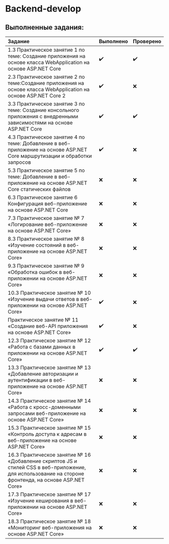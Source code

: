 # Backend-develop

## Выполненные задания:

Задание | Выполнено | Проверено | 
:------------ | :-------------| :-------------| 
1.3 Практическое занятие 1 по теме: Создание приложения на основе класса WebApplication на основе ASP.NET Core | :heavy_check_mark: |  :heavy_check_mark: |
2.3 Практическое занятие 2 по теме:Создание приложения на основе класса WebApplication на основе ASP.NET Core 2 | :heavy_check_mark: | :x: |
3.3 Практическое занятие 3 по теме: Создание консольного приложения с внедренными зависимостями на основе ASP.NET Core | :heavy_check_mark: |  :heavy_check_mark: |
4.3 Практическое занятие 4 по теме: Добавление в веб-приложение на основе ASP.NET Core маршрутизации и обработки запросов |  :heavy_check_mark: |  :x: |
5.3 Практическое занятие 5 по теме: Добавление в веб-приложение на основе ASP.NET Core статических файлов | :x: |  :x: |
6.3 Практическое занятие 6 Конфигурация веб-приложение на основе ASP.NET Core  | :x: |  :x: |
7.3 Практическое занятие № 7 «Логирование веб-приложение на основе ASP.NET Core»    | :x: |  :x: |
8.3 Практическое занятие № 8 «Изучение состояний в веб-приложение на основе ASP.NET Core»   | :x: |  :x: |
9.3 Практическое занятие № 9 «Обработка ошибок в веб-приложении на основе ASP.NET Core»  | :x: |  :x: |
10.3 Практическое занятие № 10 «Изучение выдачи ответов в веб-приложении на основе ASP.NET Core» | :heavy_check_mark: |  :x: |
Практическое занятие № 11 «Создание веб-API приложения на основе ASP.NET Core»  | :heavy_check_mark: |  :x: |
12.3 Практическое занятие № 12 «Работа с базами данных в приложении на основе ASP.NET Core»  | :heavy_check_mark: |  :heavy_check_mark: |
13.3 Практическое занятие № 13 «Добавление авторизации и аутентификации в веб-приложение на основе ASP.NET Core» | :x: |  :x: |
14.3 Практическое занятие № 14 «Работа с кросс-доменными запросами веб-приложение на основе ASP.NET Core»  | :x: |  :x: |
15.3 Практическое занятие № 15 «Контроль доступа к адресам в веб-приложение на основе ASP.NET Core» | :x: |  :x: |
16.3 Практическое занятие № 16 «Добавление скриптов JS и стилей CSS в веб-приложение, для использование на стороне фронтенда, на основе ASP.NET Core» | :x: |  :x: |
17.3 Практическое занятие № 17 «Изучение кеширования в веб-приложении на основе ASP.NET Core» | :x: |  :x: |
18.3 Практическое занятие № 18 «Мониторинг веб-приложения на основе ASP.NET Core»  | :x: |  :x: |